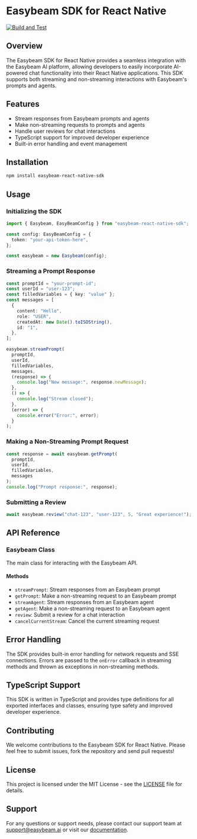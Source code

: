 # Easybeam SDK for React Native

[![Build and Test](https://github.com/easybeamai/easybeam-react-native/actions/workflows/ci.yml/badge.svg)](https://github.com/easybeamai/easybeam-react-native/actions)

## Overview

The Easybeam SDK for React Native provides a seamless integration with the Easybeam AI platform, allowing developers to easily incorporate AI-powered chat functionality into their React Native applications. This SDK supports both streaming and non-streaming interactions with Easybeam's prompts and agents.

## Features

- Stream responses from Easybeam prompts and agents
- Make non-streaming requests to prompts and agents
- Handle user reviews for chat interactions
- TypeScript support for improved developer experience
- Built-in error handling and event management

## Installation

```bash
npm install easybeam-react-native-sdk
```

## Usage

### Initializing the SDK

```typescript
import { Easybeam, EasyBeamConfig } from "easybeam-react-native-sdk";

const config: EasyBeamConfig = {
  token: "your-api-token-here",
};

const easybeam = new Easybeam(config);
```

### Streaming a Prompt Response

```typescript
const promptId = "your-prompt-id";
const userId = "user-123";
const filledVariables = { key: "value" };
const messages = [
  {
    content: "Hello",
    role: "USER",
    createdAt: new Date().toISOString(),
    id: "1",
  },
];

easybeam.streamPrompt(
  promptId,
  userId,
  filledVariables,
  messages,
  (response) => {
    console.log("New message:", response.newMessage);
  },
  () => {
    console.log("Stream closed");
  },
  (error) => {
    console.error("Error:", error);
  }
);
```

### Making a Non-Streaming Prompt Request

```typescript
const response = await easybeam.getPrompt(
  promptId,
  userId,
  filledVariables,
  messages
);
console.log("Prompt response:", response);
```

### Submitting a Review

```typescript
await easybeam.review("chat-123", "user-123", 5, "Great experience!");
```

## API Reference

### Easybeam Class

The main class for interacting with the Easybeam API.

#### Methods

- `streamPrompt`: Stream responses from an Easybeam prompt
- `getPrompt`: Make a non-streaming request to an Easybeam prompt
- `streamAgent`: Stream responses from an Easybeam agent
- `getAgent`: Make a non-streaming request to an Easybeam agent
- `review`: Submit a review for a chat interaction
- `cancelCurrentStream`: Cancel the current streaming request

## Error Handling

The SDK provides built-in error handling for network requests and SSE connections. Errors are passed to the `onError` callback in streaming methods and thrown as exceptions in non-streaming methods.

## TypeScript Support

This SDK is written in TypeScript and provides type definitions for all exported interfaces and classes, ensuring type safety and improved developer experience.

## Contributing

We welcome contributions to the Easybeam SDK for React Native. Please feel free to submit issues, fork the repository and send pull requests!

## License

This project is licensed under the MIT License - see the [LICENSE](LICENSE) file for details.

## Support

For any questions or support needs, please contact our support team at support@easybeam.ai or visit our [documentation](https://docs.easybeam.ai).
